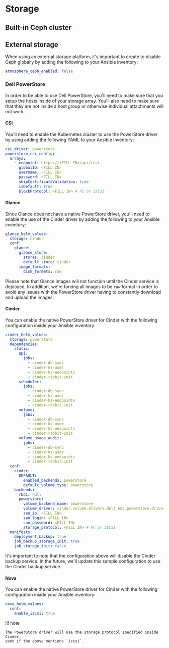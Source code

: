 # Storage

## Built-in Ceph cluster

## External storage

When using an external storage platform, it's important to create to disable Ceph
globally by adding the following to your Ansible inventory:

```yaml
atmosphere_ceph_enabled: false
```

### Dell PowerStore

In order to be able to use Dell PowerStore, you'll need to make sure that you
setup the hosts inside of your storage array. You'll also need to make sure
that they are not inside a host group or otherwise individual attachments will
not work.

#### CSI

You'll need to enable the Kubernetes cluster to use the PowerStore driver by
using adding the following YAML to your Ansible inventory:

```yaml
csi_driver: powerstore
powerstore_csi_config:
  arrays:
    - endpoint: https://<FILL IN>/api/rest
      globalID: <FILL IN>
      username: <FILL IN>
      password: <FILL IN>
      skipCertificateValidation: true
      isDefault: true
      blockProtocol: <FILL IN> # FC or iSCSI
```

#### Glance

Since Glance does not have a native PowerStore driver, you'll need to enable
the use of the Cinder driver by adding the following to your Ansible inventory:

```yaml
glance_helm_values:
  storage: cinder
  conf:
    glance:
      glance_store:
        stores: cinder
        default_store: cinder
      image_formats:
        disk_formats: raw
```

Please note that Glance images will not function until the Cinder service is
deployed. In addition, we're forcing all images to be `raw` format in order to
avoid any issues with the PowerStore driver having to constantly download and
upload the images.

#### Cinder

You can enable the native PowerStore driver for Cinder with the following
configuration inside your Ansible inventory:

```yaml
cinder_helm_values:
  storage: powerstore
  dependencies:
    static:
      api:
        jobs:
          - cinder-db-sync
          - cinder-ks-user
          - cinder-ks-endpoints
          - cinder-rabbit-init
      scheduler:
        jobs:
          - cinder-db-sync
          - cinder-ks-user
          - cinder-ks-endpoints
          - cinder-rabbit-init
      volume:
        jobs:
          - cinder-db-sync
          - cinder-ks-user
          - cinder-ks-endpoints
          - cinder-rabbit-init
      volume_usage_audit:
        jobs:
          - cinder-db-sync
          - cinder-ks-user
          - cinder-ks-endpoints
          - cinder-rabbit-init
  conf:
    cinder:
      DEFAULT:
        enabled_backends: powerstore
        default_volume_type: powerstore
    backends:
      rbd1: null
      powerstore:
        volume_backend_name: powerstore
        volume_driver: cinder.volume.drivers.dell_emc.powerstore.driver.PowerStoreDriver
        san_ip: <FILL IN>
        san_login: <FILL IN>
        san_password: <FILL IN>
        storage_protocol: <FILL IN> # FC or iSCSI
  manifests:
    deployment_backup: true
    job_backup_storage_init: true
    job_storage_init: false
```

It's important to note that the configuration above will disable the Cinder
backup service. In the future, we'll update this sample configuration to use
the Cinder backup service.

#### Nova

You can enable the native PowerStore driver for Cinder with the following
configuration inside your Ansible inventory:

```yaml
nova_helm_values:
  conf:
    enable_iscsi: true
```

!!! note

    The PowerStore driver will use the storage protocol specified inside Cinder,
    even if the above mentions `iscsi`.
